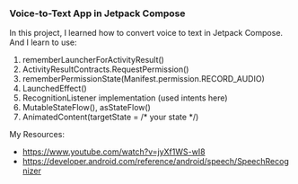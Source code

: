 ### Voice-to-Text App in Jetpack Compose 
In this project, I learned how to convert voice to text in Jetpack Compose. And I learn to use: <br>

1. rememberLauncherForActivityResult()
2. ActivityResultContracts.RequestPermission()
3. rememberPermissionState(Manifest.permission.RECORD_AUDIO)
4. LaunchedEffect()
5. RecognitionListener implementation (used intents here)
6. MutableStateFlow(), asStateFlow()
7. AnimatedContent(targetState = /* your state */)

My Resources:

- https://www.youtube.com/watch?v=jyXf1WS-wI8
- https://developer.android.com/reference/android/speech/SpeechRecognizer


